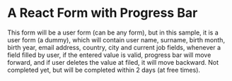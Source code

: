 # A React Form with Progress Bar

This form will be a user form (can be any form), but in this sample,
it is a user form (a dummy), which will contain user name, surname,
birth month, birth year, email address, country, city and current job
fields, whenever a field filled by user, if the entered value is valid,
progress bar will move forward, and if user deletes the value at filed,
it will move backward. Not completed yet, but will be completed within
2 days (at free times).
